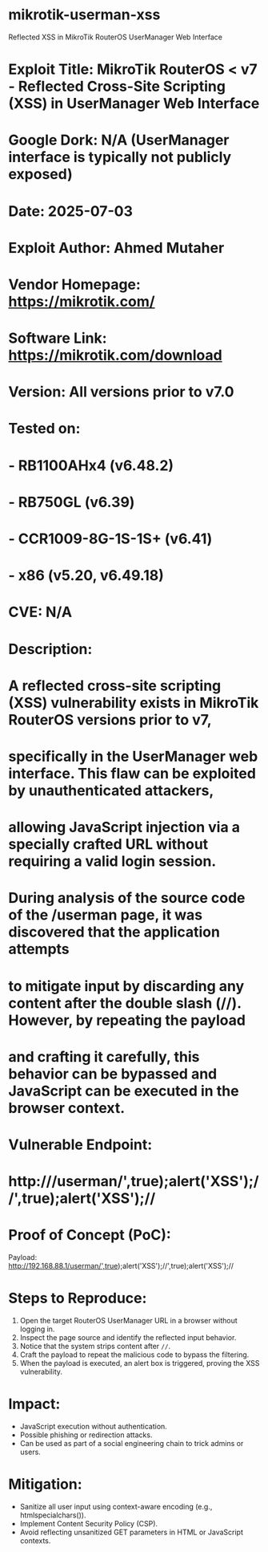 # mikrotik-userman-xss
Reflected XSS in MikroTik RouterOS UserManager Web Interface
# Exploit Title: MikroTik RouterOS < v7 - Reflected Cross-Site Scripting (XSS) in UserManager Web Interface
# Google Dork: N/A (UserManager interface is typically not publicly exposed)
# Date: 2025-07-03
# Exploit Author: Ahmed Mutaher
# Vendor Homepage: https://mikrotik.com/
# Software Link: https://mikrotik.com/download
# Version: All versions prior to v7.0
# Tested on:
#   - RB1100AHx4 (v6.48.2)
#   - RB750GL (v6.39)
#   - CCR1009-8G-1S-1S+ (v6.41)
#   - x86 (v5.20, v6.49.18)
# CVE: N/A

# Description:
# A reflected cross-site scripting (XSS) vulnerability exists in MikroTik RouterOS versions prior to v7,
# specifically in the UserManager web interface. This flaw can be exploited by unauthenticated attackers,
# allowing JavaScript injection via a specially crafted URL without requiring a valid login session.
#
# During analysis of the source code of the /userman page, it was discovered that the application attempts
# to mitigate input by discarding any content after the double slash (//). However, by repeating the payload
# and crafting it carefully, this behavior can be bypassed and JavaScript can be executed in the browser context.

# Vulnerable Endpoint:
# http://<router-ip>/userman/',true);alert('XSS');//',true);alert('XSS');//

# Proof of Concept (PoC):
Payload:
http://192.168.88.1/userman/',true);alert('XSS');//',true);alert('XSS');//

# Steps to Reproduce:
1. Open the target RouterOS UserManager URL in a browser without logging in.
2. Inspect the page source and identify the reflected input behavior.
3. Notice that the system strips content after `//`.
4. Craft the payload to repeat the malicious code to bypass the filtering.
5. When the payload is executed, an alert box is triggered, proving the XSS vulnerability.

# Impact:
- JavaScript execution without authentication.
- Possible phishing or redirection attacks.
- Can be used as part of a social engineering chain to trick admins or users.

# Mitigation:
- Sanitize all user input using context-aware encoding (e.g., htmlspecialchars()).
- Implement Content Security Policy (CSP).
- Avoid reflecting unsanitized GET parameters in HTML or JavaScript contexts.
